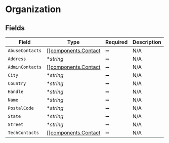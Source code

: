 # Organization


## Fields

| Field                                                      | Type                                                       | Required                                                   | Description                                                |
| ---------------------------------------------------------- | ---------------------------------------------------------- | ---------------------------------------------------------- | ---------------------------------------------------------- |
| `AbuseContacts`                                            | [][components.Contact](../../models/components/contact.md) | :heavy_minus_sign:                                         | N/A                                                        |
| `Address`                                                  | **string*                                                  | :heavy_minus_sign:                                         | N/A                                                        |
| `AdminContacts`                                            | [][components.Contact](../../models/components/contact.md) | :heavy_minus_sign:                                         | N/A                                                        |
| `City`                                                     | **string*                                                  | :heavy_minus_sign:                                         | N/A                                                        |
| `Country`                                                  | **string*                                                  | :heavy_minus_sign:                                         | N/A                                                        |
| `Handle`                                                   | **string*                                                  | :heavy_minus_sign:                                         | N/A                                                        |
| `Name`                                                     | **string*                                                  | :heavy_minus_sign:                                         | N/A                                                        |
| `PostalCode`                                               | **string*                                                  | :heavy_minus_sign:                                         | N/A                                                        |
| `State`                                                    | **string*                                                  | :heavy_minus_sign:                                         | N/A                                                        |
| `Street`                                                   | **string*                                                  | :heavy_minus_sign:                                         | N/A                                                        |
| `TechContacts`                                             | [][components.Contact](../../models/components/contact.md) | :heavy_minus_sign:                                         | N/A                                                        |